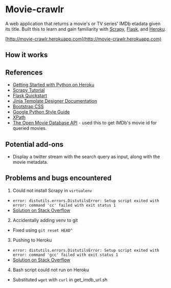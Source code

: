 Movie-crawlr
============

A web application that returns a movie's or TV series' IMDb etadata given its title. Built this to learn and gain familiarity with [Scrapy](http://scrapy.org), [Flask](http://flask.pocoo.org), and [Heroku](https://www.heroku.com).

[http://movie-crawlr.herokuapp.com](http://movie-crawlr.herokuapp.com)

## How it works
## References
* [Getting Started with Python on Heroku](https://devcenter.heroku.com/articles/getting-started-with-python)
* [Scrapy Tutorial](http://doc.scrapy.org/en/latest/intro/tutorial.html)
* [Flask Quickstart](http://flask.pocoo.org/docs/quickstart/#quickstart)
* [Jinja Template Designer Documentation](http://jinja.pocoo.org/docs/templates/)
* [Bootstrap CSS](http://getbootstrap.com/css/)
* [Google Python Style Guide](http://google-styleguide.googlecode.com/svn/trunk/pyguide.html)
* [XPath](http://www.w3.org/TR/xpath/)
* [The Open Movie Database API](http://www.omdbapi.com/) - used this to get IMDb's movie id for queried movies.

## Potential add-ons
* Display a twitter stream with the search query as input, along with the movie metadata.

## Problems and bugs encountered
1. Could not install Scrapy in `virtualenv`  
  * ```error: distutils.errors.DistutilsError: Setup script exited with error: command 'cc' failed with exit status 1```
  * [Solution on Stack Overflow](http://stackoverflow.com/questions/22703393/clang-error-unknown-argument-mno-fused-madd-wunused-command-line-argumen)  
2. Accidentally adding venv to git  
  * Fixed using `git reset HEAD^`  
3. Pushing to Heroku  
  * ```error: distutils.errors.DistutilsError: Setup script exited with error: command 'gcc' failed with exit status 1```
  * [Solution on Stack Overflow](http://stackoverflow.com/questions/22415725/problems-with-custom-libffi-heroku-buildpack)  
4. Bash script could not run on Heroku  
  * Substituted `wget` with `curl` in get_imdb_url.sh
